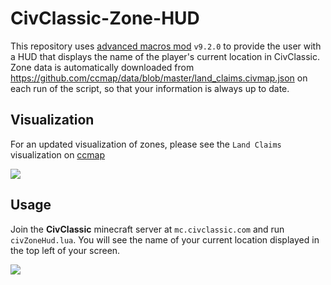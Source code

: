 # CivClassic-Zone-HUD

This repository uses [advanced macros mod](https://www.curseforge.com/minecraft/mc-mods/advanced-macros) ``v9.2.0`` to provide the user with a HUD that displays the name of the player's current location in CivClassic. Zone data is automatically downloaded from https://github.com/ccmap/data/blob/master/land_claims.civmap.json on each run of the script, so that your information is always up to date.

## Visualization

For an updated visualization of zones, please see the ``Land Claims`` visualization on [ccmap](https://ccmap.github.io/)

![](https://i.imgur.com/BiRrODX.png)

## Usage

Join the **CivClassic** minecraft server at ``mc.civclassic.com`` and run ``civZoneHud.lua``. You will see the name of your current location displayed in the top left of your screen.

![](https://i.imgur.com/DjYgD2e.png)
